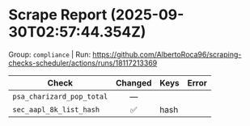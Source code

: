 # Scrape Report (2025-09-30T02:57:44.354Z)

Group: `compliance`  |  Run: https://github.com/AlbertoRoca96/scraping-checks-scheduler/actions/runs/18117213369

| Check | Changed | Keys | Error |
|---|:---:|:--|:--|
| `psa_charizard_pop_total` | — |  |  |
| `sec_aapl_8k_list_hash` | ✅ | hash |  |
